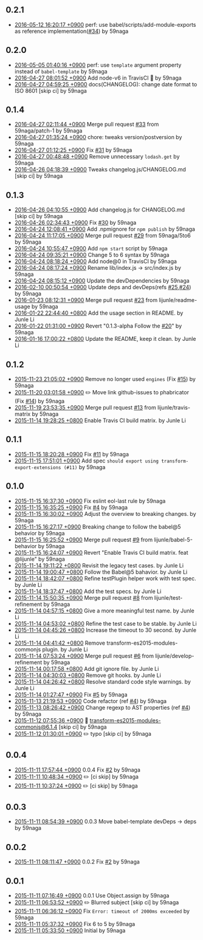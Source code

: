## 0.2.1

- [2016-05-12 16:20:17 +0900](https://github.com/59naga/babel-plugin-add-module-exports/commit/77cc52a366e237e22bae8a84abab1d7b13cb1078) perf: use babel/scripts/add-module-exports as reference implementation([#34](https://github.com/59naga/babel-plugin-add-module-exports/issues/34)) by 59naga

## 0.2.0

- [2016-05-05 01:40:16 +0900](https://github.com/59naga/babel-plugin-add-module-exports/commit/a07c2747e59b04cd0b0a4862f903e617b5a7612e) perf: use `template` argument property instead of `babel-template` by 59naga
- [2016-04-27 08:01:52 +0900](https://github.com/59naga/babel-plugin-add-module-exports/commit/d1922e66cef0f1ad16b4e00829e7b379015af747) Add node-v6 in TravisCI :tada: by 59naga
- [2016-04-27 04:59:25 +0900](https://github.com/59naga/babel-plugin-add-module-exports/commit/fe69568dbbd03d7ac93d52eb8b495d2a5a624417) docs(CHANGELOG): change date format to ISO 8601 [skip ci] by 59naga

## 0.1.4

- [2016-04-27 02:11:44 +0900](https://github.com/59naga/babel-plugin-add-module-exports/commit/8c39825bd2e360463179a428951fd1061d7f106a) Merge pull request [#33](https://github.com/59naga/babel-plugin-add-module-exports/issues/33) from 59naga/patch-1 by 59naga
- [2016-04-27 01:35:24 +0900](https://github.com/59naga/babel-plugin-add-module-exports/commit/ae8b254037dc3b839cf110711afe6c3c189c211e) chore: tweaks version/postversion by 59naga
- [2016-04-27 01:12:25 +0900](https://github.com/59naga/babel-plugin-add-module-exports/commit/8471534665bf90e2bdb43cb028912cbd5383c5f7) Fix [#31](https://github.com/59naga/babel-plugin-add-module-exports/issues/31) by 59naga
- [2016-04-27 00:48:48 +0900](https://github.com/59naga/babel-plugin-add-module-exports/commit/83d975c4581b35816e303c6c5de4221147b43543) Remove unnecessary `lodash.get` by 59naga
- [2016-04-26 04:18:39 +0900](https://github.com/59naga/babel-plugin-add-module-exports/commit/50253c83cd117ebe1218d2e94e9e69729cf8fde1) Tweaks changelog.js/CHANGELOG.md [skip ci] by 59naga

## 0.1.3

- [2016-04-26 04:10:55 +0900](https://github.com/59naga/babel-plugin-add-module-exports/commit/29b883ae0f99ef5ce9b58220900103c1edc1d5d0) Add changelog.js for CHANGELOG.md [skip ci] by 59naga
- [2016-04-26 02:34:43 +0900](https://github.com/59naga/babel-plugin-add-module-exports/commit/0303039c4d429245db2d6e9eacc2d4a9a8d365fa) Fix [#30](https://github.com/59naga/babel-plugin-add-module-exports/issues/30) by 59naga
- [2016-04-24 12:08:41 +0900](https://github.com/59naga/babel-plugin-add-module-exports/commit/af192976a03242833a811167931a2f8a0c12dcff) Add .npmignore for `npm publish` by 59naga
- [2016-04-24 11:17:05 +0900](https://github.com/59naga/babel-plugin-add-module-exports/commit/3d140241f6bd91e5725525c5e37b4c6bd3fbed50) Merge pull request [#29](https://github.com/59naga/babel-plugin-add-module-exports/issues/29) from 59naga/5to6 by 59naga
- [2016-04-24 10:55:47 +0900](https://github.com/59naga/babel-plugin-add-module-exports/commit/7ee202221a6d2b17dd2733baf160f5ca2fbaa5a1) Add `npm start` script by 59naga
- [2016-04-24 09:35:21 +0900](https://github.com/59naga/babel-plugin-add-module-exports/commit/0d594fa90fabd3c95c2598d4fb574f00cfd4195c) Change 5 to 6 syntax by 59naga
- [2016-04-24 08:18:24 +0900](https://github.com/59naga/babel-plugin-add-module-exports/commit/dbe1107fc7b35e268eab836c5fdab98a870336b7) Add node@0 in TravisCI by 59naga
- [2016-04-24 08:17:24 +0900](https://github.com/59naga/babel-plugin-add-module-exports/commit/7fa8dcc3078d7cc6acfafc7bdc2860f9af2c361c) Rename lib/index.js -> src/index.js by 59naga
- [2016-04-24 08:15:12 +0900](https://github.com/59naga/babel-plugin-add-module-exports/commit/b684ec0269fa532ee7c4ae117307d9ab682f01d5) Update the devDependencies by 59naga
- [2016-02-10 00:50:54 +0900](https://github.com/59naga/babel-plugin-add-module-exports/commit/9e697076ed72836bde21419b24da072c5fd1a622) Update deps and devDeps(refs [#25](https://github.com/59naga/babel-plugin-add-module-exports/issues/25),[#24](https://github.com/59naga/babel-plugin-add-module-exports/issues/24)) by 59naga
- [2016-01-23 08:12:31 +0900](https://github.com/59naga/babel-plugin-add-module-exports/commit/c7665bcfca8de39cdcc26bdec93ee9f6f757ef28) Merge pull request [#23](https://github.com/59naga/babel-plugin-add-module-exports/issues/23) from lijunle/readme-usage by 59naga
- [2016-01-22 22:44:40 +0800](https://github.com/59naga/babel-plugin-add-module-exports/commit/6cd4a8f0d0792b6f834a00f11efc579c50a57f2f) Add the usage section in README. by Junle Li
- [2016-01-22 01:31:00 +0900](https://github.com/59naga/babel-plugin-add-module-exports/commit/0cbd7e6c68f28cbc34c1a5f9d530028105138a28) Revert "0.1.3-alpha Follow the [#20](https://github.com/59naga/babel-plugin-add-module-exports/issues/20)" by 59naga
- [2016-01-16 17:00:22 +0800](https://github.com/59naga/babel-plugin-add-module-exports/commit/588789cc856c39e3ef29a558cf8d18e553350fe6) Update the README, keep it clean. by Junle Li

## 0.1.2

- [2015-11-23 21:05:02 +0900](https://github.com/59naga/babel-plugin-add-module-exports/commit/db851a76609297a59e387665d6fe60781db0c671) Remove no longer used `engines` (Fix [#15](https://github.com/59naga/babel-plugin-add-module-exports/issues/15)) by 59naga
- [2015-11-20 03:01:58 +0900](https://github.com/59naga/babel-plugin-add-module-exports/commit/7887776e9e45aa6cf6143a056ac7ffe2aa83e7d1) :pencil2: Move link github-issues to phabricator (Fix [#14](https://github.com/59naga/babel-plugin-add-module-exports/issues/14)) by 59naga
- [2015-11-19 23:53:35 +0900](https://github.com/59naga/babel-plugin-add-module-exports/commit/5be793589d6f7c62e2d0f992001eebbe32e82ad4) Merge pull request [#13](https://github.com/59naga/babel-plugin-add-module-exports/issues/13) from lijunle/travis-matrix by 59naga
- [2015-11-14 19:28:25 +0800](https://github.com/59naga/babel-plugin-add-module-exports/commit/8d4efffbd13fec69c2a46e3627465bbe8ef8d22b) Enable Travis CI build matrix. by Junle Li

## 0.1.1

- [2015-11-15 18:20:28 +0900](https://github.com/59naga/babel-plugin-add-module-exports/commit/e1bbbf03b31d0d2036d3daed4b60d642a90aae21) Fix [#11](https://github.com/59naga/babel-plugin-add-module-exports/issues/11) by 59naga
- [2015-11-15 17:51:01 +0900](https://github.com/59naga/babel-plugin-add-module-exports/commit/9b8b496ee972f1ee15bb638f9bbc99403d7452b6) Add spec `should export using transform-export-extensions (#11)` by 59naga

## 0.1.0

- [2015-11-15 16:37:30 +0900](https://github.com/59naga/babel-plugin-add-module-exports/commit/d4d127891244ea24023f070d58c66d41845ea7a3) Fix eslint eol-last rule by 59naga
- [2015-11-15 16:35:25 +0900](https://github.com/59naga/babel-plugin-add-module-exports/commit/36581888f9c60bd7bb0a2fe694f8d741d6caded5) Fix [#4](https://github.com/59naga/babel-plugin-add-module-exports/issues/4) by 59naga
- [2015-11-15 16:30:02 +0900](https://github.com/59naga/babel-plugin-add-module-exports/commit/9ef0a386bd4cb33e487361b183e80a0f4104b628) Adjust the overview to breaking changes. by 59naga
- [2015-11-15 16:27:17 +0900](https://github.com/59naga/babel-plugin-add-module-exports/commit/88ddf7bab0630cde10acfbe06aaa664679577eb4) Breaking change to follow the babel@5 behavior by 59naga
- [2015-11-15 16:25:52 +0900](https://github.com/59naga/babel-plugin-add-module-exports/commit/679011d2a53f46ffa483013e522e70cd7f30d96d) Merge pull request [#9](https://github.com/59naga/babel-plugin-add-module-exports/issues/9) from lijunle/babel-5-behavior by 59naga
- [2015-11-15 16:24:07 +0900](https://github.com/59naga/babel-plugin-add-module-exports/commit/79ad4bfda1d831515afd0ac05a69c1024989d50f) Revert "Enable Travis CI build matrix. feat @lijunle" by 59naga
- [2015-11-14 19:11:22 +0800](https://github.com/59naga/babel-plugin-add-module-exports/commit/f27bfe986eb9aaa8adb9e32b117ec71bb4c328f2) Revisit the legacy test cases. by Junle Li
- [2015-11-14 19:00:47 +0800](https://github.com/59naga/babel-plugin-add-module-exports/commit/ebf24548fb7e51658c7f1352c918acbcae5fdfc9) Follow the Babel@5 bahavior. by Junle Li
- [2015-11-14 18:42:07 +0800](https://github.com/59naga/babel-plugin-add-module-exports/commit/eeb8236cb2362de9e4be79b76f69d7f13bc31d76) Refine testPlugin helper work with test spec. by Junle Li
- [2015-11-14 18:37:47 +0800](https://github.com/59naga/babel-plugin-add-module-exports/commit/fc69edcdc38afe87f35509dae286e63f6e59573f) Add the test specs. by Junle Li
- [2015-11-14 15:50:35 +0900](https://github.com/59naga/babel-plugin-add-module-exports/commit/e27cbb99629d2989a130b961e3d95c7a3d34f270) Merge pull request [#8](https://github.com/59naga/babel-plugin-add-module-exports/issues/8) from lijunle/test-refinement by 59naga
- [2015-11-14 04:57:15 +0800](https://github.com/59naga/babel-plugin-add-module-exports/commit/103141efc399d885ddb523ea35a31c734ef3d126) Give a more meaningful test name. by Junle Li
- [2015-11-14 04:53:02 +0800](https://github.com/59naga/babel-plugin-add-module-exports/commit/cbe903b027f5e6df7767e0dc858ee3db61866879) Refine the test case to be stable. by Junle Li
- [2015-11-14 04:45:26 +0800](https://github.com/59naga/babel-plugin-add-module-exports/commit/c9f8384c8ff99686706b07f7d1c9f1dc4056ad88) Increase the timeout to 30 second. by Junle Li
- [2015-11-14 04:41:42 +0800](https://github.com/59naga/babel-plugin-add-module-exports/commit/f75e072c0a526d86ab3a23642160a005dbd5b3b5) Remove transform-es2015-modules-commonjs plugin. by Junle Li
- [2015-11-14 07:53:24 +0900](https://github.com/59naga/babel-plugin-add-module-exports/commit/2e0dd6bbd67f7734692a10c9eb280e77b729b70c) Merge pull request [#6](https://github.com/59naga/babel-plugin-add-module-exports/issues/6) from lijunle/develop-refinement by 59naga
- [2015-11-14 00:17:58 +0800](https://github.com/59naga/babel-plugin-add-module-exports/commit/7ba871070e3e30fd16e5ff1e065b1273c46c6478) Add git ignore file. by Junle Li
- [2015-11-14 04:30:03 +0800](https://github.com/59naga/babel-plugin-add-module-exports/commit/f3c67e8a29f74e5df4032e5ef2ff225a120d2f8f) Remove git hooks. by Junle Li
- [2015-11-14 04:26:42 +0800](https://github.com/59naga/babel-plugin-add-module-exports/commit/15352dc298ce34d606e95c2733795692226b6805) Resolve standard code style warnings. by Junle Li
- [2015-11-14 01:27:47 +0900](https://github.com/59naga/babel-plugin-add-module-exports/commit/f814859b37cdbcbafb6fb31f4a54b2317f4b1eec) Fix [#5](https://github.com/59naga/babel-plugin-add-module-exports/issues/5) by 59naga
- [2015-11-13 21:19:53 +0900](https://github.com/59naga/babel-plugin-add-module-exports/commit/d5d5bce92115d58cf698ab49813f0b92ae4751ca) Code refactor (ref [#4](https://github.com/59naga/babel-plugin-add-module-exports/issues/4)) by 59naga
- [2015-11-13 08:26:42 +0900](https://github.com/59naga/babel-plugin-add-module-exports/commit/d41fb2e94b95c4c9c20dca87486a4eee7f4a4775) Change regexp to AST properties (ref [#4](https://github.com/59naga/babel-plugin-add-module-exports/issues/4)) by 59naga
- [2015-11-12 07:55:36 +0900](https://github.com/59naga/babel-plugin-add-module-exports/commit/2bd5a811e07beaf967d0b051a4684ee4a48738e8) :memo: transform-es2015-modules-commonjs@6.1.4 [skip ci] by 59naga
- [2015-11-12 01:30:01 +0900](https://github.com/59naga/babel-plugin-add-module-exports/commit/60d57567fa2d69fd49a3dbffcf7e3fed2c4f32cd) :pencil2: typo [skip ci] by 59naga

## 0.0.4

- [2015-11-11 17:57:44 +0900](https://github.com/59naga/babel-plugin-add-module-exports/commit/00042ccada436086b59187608ac953e1a8d53492) 0.0.4 Fix [#2](https://github.com/59naga/babel-plugin-add-module-exports/issues/2) by 59naga
- [2015-11-11 10:48:34 +0900](https://github.com/59naga/babel-plugin-add-module-exports/commit/ed2854488287ffa7250d4e997dbdc7dd11575599) :pencil2: [ci skip] by 59naga
- [2015-11-11 10:37:24 +0900](https://github.com/59naga/babel-plugin-add-module-exports/commit/4376e9ca9e6446501923c30cf8111ba9b4cbebe9) :pencil2: [ci skip] by 59naga

## 0.0.3

- [2015-11-11 08:54:39 +0900](https://github.com/59naga/babel-plugin-add-module-exports/commit/465b516593e88f3e9746c51a4d518dc5812c067f) 0.0.3 Move babel-template devDeps -> deps by 59naga

## 0.0.2

- [2015-11-11 08:11:47 +0900](https://github.com/59naga/babel-plugin-add-module-exports/commit/8806baef030a51464caceab9444f2a638eb09300) 0.0.2 Fix [#2](https://github.com/59naga/babel-plugin-add-module-exports/issues/2) by 59naga

## 0.0.1

- [2015-11-11 07:16:49 +0900](https://github.com/59naga/babel-plugin-add-module-exports/commit/6d98943921707c3cf62f7ff0a7466694f082bd5e) 0.0.1 Use Object.assign by 59naga
- [2015-11-11 06:53:52 +0900](https://github.com/59naga/babel-plugin-add-module-exports/commit/4543bb8f95bae80af3aefc4ac798d8d97dca0624) :pencil2: Blurred subject [skip ci] by 59naga
- [2015-11-11 06:36:12 +0900](https://github.com/59naga/babel-plugin-add-module-exports/commit/2ff94f50a1c0e28589dc6525dcd636bed5f74d98) Fix `Error: timeout of 2000ms exceeded` by 59naga
- [2015-11-11 05:37:32 +0900](https://github.com/59naga/babel-plugin-add-module-exports/commit/c47bb93e1ef2cfa111003eaf3e7405a683fa0b06) Fix 6 to 5 by 59naga
- [2015-11-11 05:33:50 +0900](https://github.com/59naga/babel-plugin-add-module-exports/commit/9e0628799e766a5eedaadb774cef3d8adb84426b) Initial by 59naga
